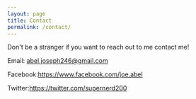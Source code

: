 ```yaml
---
layout: page
title: Contact
permalink: /contact/
---
```


Don't be a stranger if you want to reach out to me contact me!

Email: abel.joseph246@gmail.com

Facebook:https://www.facebook.com/joe.abel

Twitter:https://twitter.com/supernerd200
